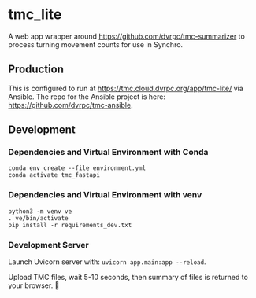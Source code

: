 # tmc_lite

A web app wrapper around <https://github.com/dvrpc/tmc-summarizer> to process turning movement counts for use in Synchro.

## Production

This is configured to run at <https://tmc.cloud.dvrpc.org/app/tmc-lite/> via Ansible. The repo for the Ansible project is here: <https://github.com/dvrpc/tmc-ansible>.

## Development

### Dependencies and Virtual Environment with Conda

```
conda env create --file environment.yml
conda activate tmc_fastapi
```

### Dependencies and Virtual Environment with venv

```
python3 -m venv ve
. ve/bin/activate
pip install -r requirements_dev.txt
```

### Development Server

Launch Uvicorn server with: `uvicorn app.main:app --reload`.

Upload TMC files, wait 5-10 seconds, then summary of files is returned to your browser. 🤖
